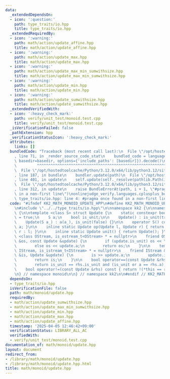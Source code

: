 ```yaml
---
data:
  _extendedDependsOn:
  - icon: ':question:'
    path: type_traits/io.hpp
    title: type_traits/io.hpp
  _extendedRequiredBy:
  - icon: ':warning:'
    path: math/action/update_affine.hpp
    title: math/action/update_affine.hpp
  - icon: ':warning:'
    path: math/action/update_max.hpp
    title: math/action/update_max.hpp
  - icon: ':warning:'
    path: math/action/update_max_min_sumwithsize.hpp
    title: math/action/update_max_min_sumwithsize.hpp
  - icon: ':warning:'
    path: math/action/update_min.hpp
    title: math/action/update_min.hpp
  - icon: ':warning:'
    path: math/action/update_sumwithsize.hpp
    title: math/action/update_sumwithsize.hpp
  _extendedVerifiedWith:
  - icon: ':heavy_check_mark:'
    path: verify/unit_test/monoid.test.cpp
    title: verify/unit_test/monoid.test.cpp
  _isVerificationFailed: false
  _pathExtension: hpp
  _verificationStatusIcon: ':heavy_check_mark:'
  attributes:
    links: []
  bundledCode: "Traceback (most recent call last):\n  File \"/opt/hostedtoolcache/Python/3.12.0/x64/lib/python3.12/site-packages/onlinejudge_verify/documentation/build.py\"\
    , line 71, in _render_source_code_stat\n    bundled_code = language.bundle(stat.path,\
    \ basedir=basedir, options={'include_paths': [basedir]}).decode()\n          \
    \         ^^^^^^^^^^^^^^^^^^^^^^^^^^^^^^^^^^^^^^^^^^^^^^^^^^^^^^^^^^^^^^^^^^^^^^^^^^^^^^^^^\n\
    \  File \"/opt/hostedtoolcache/Python/3.12.0/x64/lib/python3.12/site-packages/onlinejudge_verify/languages/cplusplus.py\"\
    , line 187, in bundle\n    bundler.update(path)\n  File \"/opt/hostedtoolcache/Python/3.12.0/x64/lib/python3.12/site-packages/onlinejudge_verify/languages/cplusplus_bundle.py\"\
    , line 401, in update\n    self.update(self._resolve(pathlib.Path(included), included_from=path))\n\
    \  File \"/opt/hostedtoolcache/Python/3.12.0/x64/lib/python3.12/site-packages/onlinejudge_verify/languages/cplusplus_bundle.py\"\
    , line 312, in update\n    raise BundleErrorAt(path, i + 1, \"#pragma once found\
    \ in a non-first line\")\nonlinejudge_verify.languages.cplusplus_bundle.BundleErrorAt:\
    \ type_traits/io.hpp: line 4: #pragma once found in a non-first line\n"
  code: "#ifndef KK2_MATH_MONOID_UPDATE_HPP\n#define KK2_MATH_MONOID_UPDATE_HPP 1\n\
    \n#include \"../../type_traits/io.hpp\"\n\nnamespace kk2 {\n\nnamespace monoid\
    \ {\n\ntemplate <class S> struct Update {\n    static constexpr bool commutative\
    \ = true;\n    S a;\n    bool is_unit;\n\n    Update() : is_unit(true) {}\n\n\
    \    Update(S a_) : a(a_), is_unit(false) {}\n\n    operator S() const { return\
    \ a; }\n\n    inline static Update op(Update l, Update r) { return l.is_unit ?\
    \ r : l; }\n\n    inline static Update unit() { return Update(); }\n\n    template\
    \ <class OStream, is_ostream_t<OStream> * = nullptr>\n    friend OStream &operator<<(OStream\
    \ &os, const Update &update) {\n        if (update.is_unit) os << \"unit\";\n\
    \        else os << update.a;\n        return os;\n    }\n\n    template <class\
    \ IStream, is_istream_t<IStream> * = nullptr>\n    friend IStream &operator>>(IStream\
    \ &is, Update &update) {\n        is >> update.a;\n        update.is_unit = false;\n\
    \        return is;\n    }\n\n    bool operator==(const Update &rhs) const {\n\
    \        return is_unit == rhs.is_unit and (is_unit or a == rhs.a);\n    }\n\n\
    \    bool operator!=(const Update &rhs) const { return !(*this == rhs); }\n};\n\
    \n} // namespace monoid\n\n} // namespace kk2\n\n#endif // KK2_MATH_MONOID_UPDATE_HPP\n"
  dependsOn:
  - type_traits/io.hpp
  isVerificationFile: false
  path: math/monoid/update.hpp
  requiredBy:
  - math/action/update_sumwithsize.hpp
  - math/action/update_max_min_sumwithsize.hpp
  - math/action/update_min.hpp
  - math/action/update_max.hpp
  - math/action/update_affine.hpp
  timestamp: '2025-04-05 12:46:42+09:00'
  verificationStatus: LIBRARY_ALL_AC
  verifiedWith:
  - verify/unit_test/monoid.test.cpp
documentation_of: math/monoid/update.hpp
layout: document
redirect_from:
- /library/math/monoid/update.hpp
- /library/math/monoid/update.hpp.html
title: math/monoid/update.hpp
---
```

